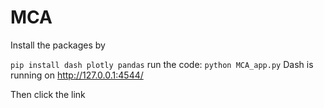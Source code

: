 # MCA
Install the packages by

`pip install dash plotly pandas`
run the code:
`python MCA_app.py`
Dash is running on http://127.0.0.1:4544/

Then click the link
